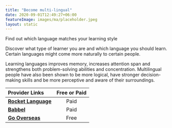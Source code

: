 ```yaml
---
title: "Become multi-lingual"
date: 2020-09-01T12:49:27+06:00
featureImage: images/ma/placeholder.jpeg
layout: static
---
```


Find out which language matches your learning style

Discover what type of learner you are and which language you should learn. Certain languages might come more naturally to certain people.

Learning languages improves memory, increases attention span and strengthens both problem-solving abilities and concentration. Multilingual people have also been shown to be more logical, have stronger decision-making skills and be more perceptive and aware of their surroundings.

| Provider Links      | Free or Paid  |  
| :-----------          | :--------------:      |  
| [**Rocket Language**](https://www.rocketlanguages.com/blog/what-language-should-I-learn-learning-type) | Paid | 
| [**Babbel**](https://www.babbel.com/en/magazine/which-language-should-you-learn-quiz) | Paid | 
| [**Go Overseas**](https://www.gooverseas.com/blog/best-languages-learn) | Free | 
  

<br/><br/>






